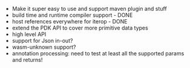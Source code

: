 
- Make it super easy to use and support maven plugin and stuff
- build time and runtime compiler support - DONE
- host references everywhere for iterop - DONE
- extend the PDK API to cover more primitive data types
- high level API
- support for Json in-out?
- wasm-unknown support?
- annotation processing: need to test at least all the supported params and returns!
